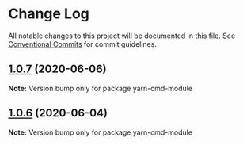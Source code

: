 # Change Log

All notable changes to this project will be documented in this file.
See [Conventional Commits](https://conventionalcommits.org) for commit guidelines.

## [1.0.7](https://github.com/bluelovers/ws-yarn-workspaces/compare/yarn-cmd-module@1.0.6...yarn-cmd-module@1.0.7) (2020-06-06)

**Note:** Version bump only for package yarn-cmd-module





## [1.0.6](https://github.com/bluelovers/ws-yarn-workspaces/compare/yarn-cmd-module@1.0.5...yarn-cmd-module@1.0.6) (2020-06-04)

**Note:** Version bump only for package yarn-cmd-module
